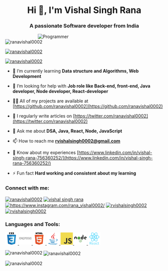 <h1 align="center">Hi 👋, I'm Vishal Singh Rana</h1>
<h3 align="center">A passionate Software developer from India</h3>
<img src="[https://www.google.com/url?sa=i&url=https%3A%2F%2Fwww.freepik.com%2Ffree-photos-vectors%2Fcartoon-programmer&psig=AOvVaw3PViwCo0xdRLA59TkRDE4t&ust=1715227960016000&source=images&cd=vfe&opi=89978449&ved=0CBIQjRxqFwoTCODf5Z6Y_YUDFQAAAAAdAAAAABAE](https://encrypted-tbn0.gstatic.com/images?q=tbn:ANd9GcTXehDbHT4Xx_vQVUW30EQP_z3ymPCjQNiBsg&s)" alt="Programmer" align="right" width="400">

<p align="left"> <img src="https://komarev.com/ghpvc/?username=ranavishal0002&label=Profile%20views&color=0e75b6&style=flat" alt="ranavishal0002" /> </p>

<p align="left"> <a href="https://github.com/ryo-ma/github-profile-trophy"><img src="https://github-profile-trophy.vercel.app/?username=ranavishal0002" alt="ranavishal0002" /></a> </p>

<p align="left"> <a href="https://twitter.com/ranavishal0002" target="blank"><img src="https://img.shields.io/twitter/follow/ranavishal0002?logo=twitter&style=for-the-badge" alt="ranavishal0002" /></a> </p>

- 🌱 I’m currently learning **Data structure and Algorithms, Web Development**

- 🤝 I’m looking for help with **Job role like Back-end, front-end, Java developer, Node developer, React-developer**

- 👨‍💻 All of my projects are available at [https://github.com/ranavishal0002](https://github.com/ranavishal0002)

- 📝 I regularly write articles on [https://twitter.com/ranavishal0002](https://twitter.com/ranavishal0002)

- 💬 Ask me about **DSA, Java, React, Node, JavaScript**

- 📫 How to reach me **rvishalsingh0002@gmail.com**

- 📄 Know about my experiences [https://www.linkedin.com/in/vishal-singh-rana-756360252/](https://www.linkedin.com/in/vishal-singh-rana-756360252/)

- ⚡ Fun fact **Hard working and consistent about my learning**

<h3 align="left">Connect with me:</h3>
<p align="left">
<a href="https://twitter.com/ranavishal0002" target="blank"><img align="center" src="https://raw.githubusercontent.com/rahuldkjain/github-profile-readme-generator/master/src/images/icons/Social/twitter.svg" alt="ranavishal0002" height="30" width="40" /></a>
<a href="https://linkedin.com/in/vishal singh rana" target="blank"><img align="center" src="https://raw.githubusercontent.com/rahuldkjain/github-profile-readme-generator/master/src/images/icons/Social/linked-in-alt.svg" alt="vishal singh rana" height="30" width="40" /></a>
<a href="https://instagram.com/https://www.instagram.com/rana_vishal0002/" target="blank"><img align="center" src="https://raw.githubusercontent.com/rahuldkjain/github-profile-readme-generator/master/src/images/icons/Social/instagram.svg" alt="https://www.instagram.com/rana_vishal0002/" height="30" width="40" /></a>
<a href="https://www.leetcode.com/rvishalsingh0002" target="blank"><img align="center" src="https://raw.githubusercontent.com/rahuldkjain/github-profile-readme-generator/master/src/images/icons/Social/leet-code.svg" alt="rvishalsingh0002" height="30" width="40" /></a>
<a href="https://auth.geeksforgeeks.org/user/rvishalsingh0002" target="blank"><img align="center" src="https://raw.githubusercontent.com/rahuldkjain/github-profile-readme-generator/master/src/images/icons/Social/geeks-for-geeks.svg" alt="rvishalsingh0002" height="30" width="40" /></a>
</p>

<h3 align="left">Languages and Tools:</h3>
<p align="left"> <a href="https://www.w3schools.com/css/" target="_blank" rel="noreferrer"> <img src="https://raw.githubusercontent.com/devicons/devicon/master/icons/css3/css3-original-wordmark.svg" alt="css3" width="40" height="40"/> </a> <a href="https://expressjs.com" target="_blank" rel="noreferrer"> <img src="https://raw.githubusercontent.com/devicons/devicon/master/icons/express/express-original-wordmark.svg" alt="express" width="40" height="40"/> </a> <a href="https://www.w3.org/html/" target="_blank" rel="noreferrer"> <img src="https://raw.githubusercontent.com/devicons/devicon/master/icons/html5/html5-original-wordmark.svg" alt="html5" width="40" height="40"/> </a> <a href="https://www.java.com" target="_blank" rel="noreferrer"> <img src="https://raw.githubusercontent.com/devicons/devicon/master/icons/java/java-original.svg" alt="java" width="40" height="40"/> </a> <a href="https://developer.mozilla.org/en-US/docs/Web/JavaScript" target="_blank" rel="noreferrer"> <img src="https://raw.githubusercontent.com/devicons/devicon/master/icons/javascript/javascript-original.svg" alt="javascript" width="40" height="40"/> </a> <a href="https://nodejs.org" target="_blank" rel="noreferrer"> <img src="https://raw.githubusercontent.com/devicons/devicon/master/icons/nodejs/nodejs-original-wordmark.svg" alt="nodejs" width="40" height="40"/> </a> <a href="https://reactjs.org/" target="_blank" rel="noreferrer"> <img src="https://raw.githubusercontent.com/devicons/devicon/master/icons/react/react-original-wordmark.svg" alt="react" width="40" height="40"/> </a> </p>

<p><img align="left" src="https://github-readme-stats.vercel.app/api/top-langs?username=ranavishal0002&show_icons=true&locale=en&layout=compact" alt="ranavishal0002" /></p>

<p>&nbsp;<img align="center" src="https://github-readme-stats.vercel.app/api?username=ranavishal0002&show_icons=true&locale=en" alt="ranavishal0002" /></p>

<p><img align="center" src="https://github-readme-streak-stats.herokuapp.com/?user=ranavishal0002&" alt="ranavishal0002" /></p>
